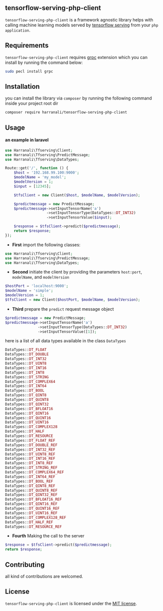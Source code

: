 
## tensorflow-serving-php-client

`tensorflow-serving-php-client` is a framework agnostic library helps with calling machine learning models served by [tensorflow serving](https://github.com/tensorflow/serving)  from your `php application`.


## Requirements
`tensorflow-serving-php-client` requires [grpc](https://github.com/grpc/grpc/tree/master/src/php) extension which you can install by running the command below:
```zsh
sudo pecl install grpc
```

## Installation
you can install the library via `composer` by running the following command inside your project root dir
```zsh
composer require harranali/tensorflow-serving-php-client
```

## Usage

#### an example in laravel
```php
use Harranali\Tfserving\Client;
use Harranali\Tfserving\PredictMessage;
use Harranali\Tfserving\DataTypes;

Route::get('/', function () {
    $host = '192.168.99.100:9000';
    $modelName = 'my_model';
    $modelVersion = 1;
    $input = [12345];

    $tfsClient = new Client($host, $modelName, $modelVersion);

    $predictmessage = new PredictMessage;
    $predictmessage->setInputTensorName('a')
                   ->setInputTensorType(DataTypes::DT_INT32)
                   ->setInputTensorValue($input);

    $response = $tfsClient->predict($predictmessage);
    return $response;
});
```

- **First** import the following classes:
```php
use Harranali\Tfserving\Client;
use Harranali\Tfserving\PredictMessage;
use Harranali\Tfserving\DataTypes;
```
- **Second** initiate the client by providing the parameters `host:port`, `modelName`, and `modelVersion`
```php
$hostPort = 'localhost:9000';
$modelName = 'simple';
$modelVersion = 1;
$tfsClient = new Client($hostPort, $modelName, $modelVersion);
```
- **Third** prepare the `predict` request message object
```php
$predictmessage = new PredictMessage;
$predictmessage->setInputTensorName('a')
               ->setInputTensorType(DataTypes::DT_INT32)
               ->setInputTensorValue([1]);
```
here is a list of all data types available in the class `DataTypes`
```php
DataTypes::DT_FLOAT
DataTypes::DT_DOUBLE
DataTypes::DT_INT32
DataTypes::DT_UINT8
DataTypes::DT_INT16
DataTypes::DT_INT8
DataTypes::DT_STRING
DataTypes::DT_COMPLEX64
DataTypes::DT_INT64
DataTypes::DT_BOOL
DataTypes::DT_QINT8
DataTypes::DT_QUINT8
DataTypes::DT_QINT32
DataTypes::DT_BFLOAT16
DataTypes::DT_QINT16
DataTypes::DT_QUINT16
DataTypes::DT_UINT16
DataTypes::DT_COMPLEX128
DataTypes::DT_HALF
DataTypes::DT_RESOURCE
DataTypes::DT_FLOAT_REF
DataTypes::DT_DOUBLE_REF
DataTypes::DT_INT32_REF
DataTypes::DT_UINT8_REF
DataTypes::DT_INT16_REF
DataTypes::DT_INT8_REF
DataTypes::DT_STRING_REF
DataTypes::DT_COMPLEX64_REF
DataTypes::DT_INT64_REF
DataTypes::DT_BOOL_REF
DataTypes::DT_QINT8_REF
DataTypes::DT_QUINT8_REF
DataTypes::DT_QINT32_REF
DataTypes::DT_BFLOAT16_REF
DataTypes::DT_QINT16_REF
DataTypes::DT_QUINT16_REF
DataTypes::DT_UINT16_REF
DataTypes::DT_COMPLEX128_REF
DataTypes::DT_HALF_REF
DataTypes::DT_RESOURCE_REF
```
- **Fourth** Making the call to the server
```php
$response = $tfsClient->predict($predictmessage);
return $response;
```
## Contributing
all kind of contributions are welcomed.
## License
`tensorflow-serving-php-client` is licensed under the [MIT license](https://opensource.org/licenses/MIT).